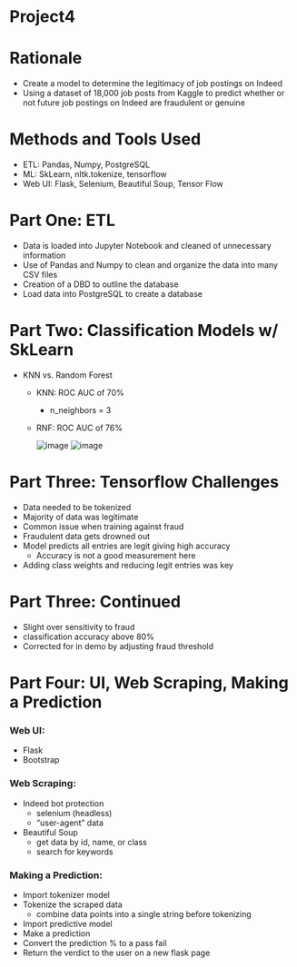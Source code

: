 # Project4


# Rationale
- Create a model to determine the legitimacy of job postings on Indeed
- Using a dataset of 18,000 job posts from Kaggle to predict whether or not future job postings on Indeed are fraudulent or genuine
# Methods and Tools Used
- ETL: Pandas, Numpy, PostgreSQL
- ML:  SkLearn, nltk.tokenize,  tensorflow
- Web UI: Flask, Selenium, Beautiful Soup, Tensor Flow

# Part One: ETL
- Data is loaded into Jupyter Notebook and cleaned of unnecessary information
- Use of Pandas and Numpy to clean and organize the data into many CSV files
- Creation of a DBD to outline the database
- Load data into PostgreSQL to create a database 

# Part Two: Classification Models w/ SkLearn
- KNN vs. Random Forest 
  - KNN: ROC AUC of 70%
    - n_neighbors = 3
  - RNF: ROC AUC of 76%
    
    ![image](https://github.com/Alahnah/Project4/assets/132726623/0d331811-ddb8-411d-b590-a146d1000bcc)
    ![image](https://github.com/Alahnah/Project4/assets/132726623/d2de6551-123a-41a9-b98c-ee60ec73c22b)



# Part Three: Tensorflow Challenges 
- Data needed to be tokenized
- Majority of data was legitimate
- Common issue when training against fraud
- Fraudulent data gets drowned out
- Model predicts all entries are legit giving high accuracy 
  - Accuracy is not a good measurement here
- Adding class weights and reducing legit entries was key

# Part Three: Continued
- Slight over sensitivity to fraud
- classification accuracy above 80%
- Corrected for in demo by adjusting fraud threshold 

# Part Four: UI, Web Scraping, Making a Prediction
### Web UI:
- Flask
- Bootstrap

### Web Scraping:
- Indeed bot protection
  - selenium (headless)
  - “user-agent” data
- Beautiful Soup
  - get data by id, name, or class
  - search for keywords

### Making a Prediction:
- Import tokenizer model
- Tokenize the scraped data
  - combine data points into a single string before tokenizing
- Import predictive model
- Make a prediction
- Convert the prediction % to a pass fail
- Return the verdict to the user on a new flask page

